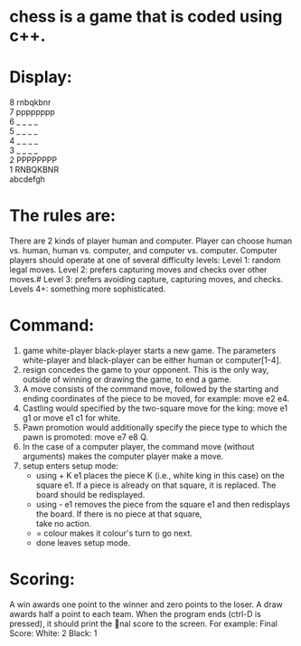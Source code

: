 # chess is a game that is coded using c++. 
# Display:
  8 rnbqkbnr<br />
  7 pppppppp<br />
  6 _ _ _ _<br />
  5 _ _ _ _<br />
  4 _ _ _ _<br />
  3 _ _ _ _<br />
  2 PPPPPPPP<br />
  1 RNBQKBNR<br />
  abcdefgh
# The rules are:
There are 2 kinds of player human and computer. Player can choose human vs. human, human vs. computer, and computer vs. computer.
Computer players should operate at one of several difficulty levels:
  Level 1: random legal moves.
  Level 2: prefers capturing moves and checks over other moves.#
  Level 3: prefers avoiding capture, capturing moves, and checks.
  Levels 4+: something more sophisticated.
# Command:
  1. game white-player black-player starts a new game. The parameters white-player and black-player can be either human or 
  computer[1-4].
  2. resign concedes the game to your opponent. This is the only way, outside of winning or drawing the game, to end a game.
  3. A move consists of the command move, followed by the starting and ending coordinates of the piece to be moved, for
     example: move e2 e4. 
  4. Castling would specified by the two-square move for the king: move e1 g1 or move e1 c1 for white.
  5. Pawn promotion would additionally specify the piece type to which the pawn is promoted: move e7 e8 Q.
  6. In the case of a computer player, the command move (without arguments) makes the computer player make a move.
  7. setup enters setup mode:
     - using + K e1 places the piece K (i.e., white king in this case) on the square e1. If a piece is already on that square,        it is replaced. The board should be redisplayed.
     - using - e1 removes the piece from the square e1 and then redisplays the board. If there is no piece at that square,  
       take no action.
     - = colour makes it colour's turn to go next.
     - done leaves setup mode.
# Scoring:
  A win awards one point to the winner and zero points to the loser. A draw awards half a point to each team. When the program 
  ends (ctrl-D is pressed), it should print the nal score to the screen. 
  For example:
  Final Score:
  White: 2
  Black: 1
